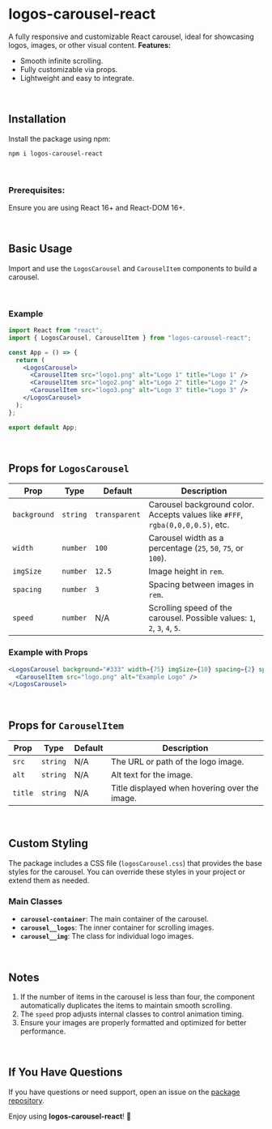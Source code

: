 # logos-carousel-react

A fully responsive and customizable React carousel, ideal for showcasing logos, images, or other visual content.
**Features:**

- Smooth infinite scrolling.
- Fully customizable via props.
- Lightweight and easy to integrate.

<br>

## Installation

Install the package using npm:

```bash
npm i logos-carousel-react
```

<br>

### Prerequisites:

Ensure you are using React 16+ and React-DOM 16+.

<br>

## Basic Usage

Import and use the `LogosCarousel` and `CarouselItem` components to build a carousel.

<br>

### Example

```jsx
import React from "react";
import { LogosCarousel, CarouselItem } from "logos-carousel-react";

const App = () => {
  return (
    <LogosCarousel>
      <CarouselItem src="logo1.png" alt="Logo 1" title="Logo 1" />
      <CarouselItem src="logo2.png" alt="Logo 2" title="Logo 2" />
      <CarouselItem src="logo3.png" alt="Logo 3" title="Logo 3" />
    </LogosCarousel>
  );
};

export default App;
```

<br>

## Props for `LogosCarousel`

| Prop         | Type     | Default       | Description                                                                    |
| ------------ | -------- | ------------- | ------------------------------------------------------------------------------ |
| `background` | `string` | `transparent` | Carousel background color. Accepts values like `#FFF`, `rgba(0,0,0,0.5)`, etc. |
| `width`      | `number` | `100`         | Carousel width as a percentage (`25`, `50`, `75`, or `100`).                   |
| `imgSize`    | `number` | `12.5`        | Image height in `rem`.                                                         |
| `spacing`    | `number` | `3`           | Spacing between images in `rem`.                                               |
| `speed`      | `number` | N/A           | Scrolling speed of the carousel. Possible values: `1`, `2`, `3`, `4`, `5`.     |

### Example with Props

```jsx
<LogosCarousel background="#333" width={75} imgSize={10} spacing={2} speed={3}>
  <CarouselItem src="logo.png" alt="Example Logo" />
</LogosCarousel>
```

<br>

## Props for `CarouselItem`

| Prop    | Type     | Default | Description                                   |
| ------- | -------- | ------- | --------------------------------------------- |
| `src`   | `string` | N/A     | The URL or path of the logo image.            |
| `alt`   | `string` | N/A     | Alt text for the image.                       |
| `title` | `string` | N/A     | Title displayed when hovering over the image. |

<br>

## Custom Styling

The package includes a CSS file (`logosCarousel.css`) that provides the base styles for the carousel. You can override these styles in your project or extend them as needed.

### Main Classes

- **`carousel-container`**: The main container of the carousel.
- **`carousel__logos`**: The inner container for scrolling images.
- **`carousel__img`**: The class for individual logo images.

<br>

## Notes

1. If the number of items in the carousel is less than four, the component automatically duplicates the items to maintain smooth scrolling.
2. The `speed` prop adjusts internal classes to control animation timing.
3. Ensure your images are properly formatted and optimized for better performance.

<br>

## If You Have Questions

If you have questions or need support, open an issue on the [package repository](https://github.com/joaquinvazquezgarcia/react-logos-carousel).

Enjoy using **logos-carousel-react**! 🎠
